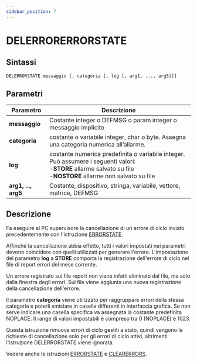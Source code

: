 ```yaml
---
sidebar_position: 7
---
```


# DELERRORERRORSTATE

## Sintassi

  ```
DELERRORSTATE messaggio [, categoria [, log [, arg1, ..., arg5]]]
  ```

## Parametri
|Parametro            | Descrizione                                                                                                                   |                
|---------------------|-------------------------------------------------------------------------------------------------------------------------------|
| **messaggio**       | 	Costante integer o DEFMSG o param integer o messaggio implicito                                                             |
| **categoria**       | 	costante o variabile integer, char o byte. Assegna una categoria numerica all’allarme.                                      |
| **log**             | 	costante numerica predefinita o variabile integer. <br/> Può assumere i seguenti valori: <br/>-**STORE** allarme salvato su file <br/>-**NOSTORE** allarme non salvato su file                                                                                                                           |
| **arg1, ..., arg5** | 	Costante, dispositivo, stringa, variabile, vettore, matrice, DEFMSG                                                         |

## Descrizione
Fa eseguire al PC supervisore la cancellazione di un errore di ciclo inviato precedentemente con l'istruzione [ERRORSTATE](ERRORSTATE.md).

Affinché la cancellazione abbia effetto, tutti i valori impostati nei parametri devono coincidere con quelli utilizzati per generare l'errore. L'impostazione del parametro **log** a **STORE** comporta la registrazione dell'errore di ciclo nel file di report errori del mese corrente.  

Un errore registrato sui file report non viene infatti eliminato dal file, ma solo dalla finestra degli errori. Sul file viene aggiunta una nuova registrazione della cancellazione dell'errore. 

Il parametro **categoria** viene utilizzato per raggruppare errori della stessa categoria e poterli smistare in caselle differenti in interfaccia grafica. Se non serve indicare una casella specifica va assegnata la costante predefinita NOPLACE. Il range di valori impostabili è compreso tra 0 (NOPLACE) e 1023. 

Questa istruzione rimuove errori di ciclo gestiti a stato, quindi vengono le richieste di cancellazione solo per gli errori di ciclo attivi, altrimenti l'istruzione DELERRORSTATE viene ignorata.

Vedere anche le istruzioni [ERRORSTATE](ERRORSTATE.md) e [CLEARERRORS](CLEARERRORS.md).
